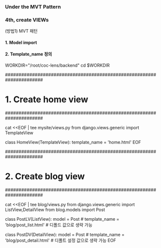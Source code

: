 ### Under the MVT Pattern
### 4th, create VIEWs

(방법1) MVT 패턴
#### 1. Model import
#### 2. Template_name 정의 


WORKDIR="/root/coc-lens/backend"
cd $WORKDIR


######################################################################
# 1. Create home view
######################################################################

cat <<EOF | tee mysite/views.py
from django.views.generic import TemplateView

class HomeView(TemplateView):
    template_name = 'home.html'
EOF


######################################################################
# 2. Create blog view
######################################################################

cat <<EOF | tee blog/views.py
from django.views.generic import ListView,DetailView
from blog.models import Post

class PostLV(ListView):
    model = Post
    # template_name = 'blog/post_list.html'     # 디폴드 값으로 생략 가능

class PostDV(DetailView):
    model = Post
    # template_name = 'blog/post_detail.html'   # 디폴트 설정 값으로 생략 가능
EOF

